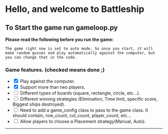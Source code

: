 # Hello, and welcome to Battleship

## To Start the game run gameloop.py
**Please read the following before you run the game:**

    The game right now is set to auto mode. So once you start, it will make random gusses and play automatically against the computer, but you can change that in the code.


### Game features. (checked means done ;) 
- <input type="checkbox" checked> Play against the computer.
- <input type="checkbox" checked> Support more than two players.
- <input type="checkbox"> Different types of boards (square, rectangle, circle, etc...).
- <input type="checkbox"> Different winning strategies (Elimination, Time limit, specific score, Biggest ships destroyed).
- <input type="checkbox"> Need to add a game_config class to pass to the game class. It should contain, row_count, col_count, player_count, etc...
- <input type="checkbox"> Allow players to choose a Placement strategy(Manual, Auto).

--------------------